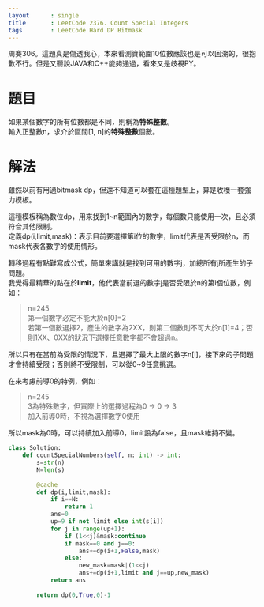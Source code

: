 ```yaml
--- 
layout      : single
title       : LeetCode 2376. Count Special Integers
tags        : LeetCode Hard DP Bitmask
---
```

周賽306。這題真是傷透我心，本來看測資範圍10位數應該也是可以回溯的，很抱歉不行。但是又聽說JAVA和C++能夠通過，看來又是歧視PY。  

# 題目
如果某個數字的所有位數都是不同，則稱為**特殊整數**。  
輸入正整數n，求介於區間[1, n]的**特殊整數**個數。  

# 解法
雖然以前有用過bitmask dp，但還不知道可以套在這種題型上，算是收穫一套強力模板。  

這種模板稱為數位dp，用來找到1~n範圍內的數字，每個數只能使用一次，且必須符合其他限制。  
定義dp(i,limit,mask)：表示目前要選擇第i位的數字，limit代表是否受限於n，而mask代表各數字的使用情形。  

轉移過程有點難寫成公式，簡單來講就是找到可用的數字j，加總所有j所產生的子問題。  
我覺得最精華的點在於**limit**，他代表當前選的數字j是否受限於n的第i個位數，例如：  
> n=245  
> 第一個數字必定不能大於n[0]=2  
> 若第一個數選擇2，產生的數字為2XX，則第二個數則不可大於n[1]=4；否則1XX、0XX的狀況下選擇任意數字都不會超過n。  

所以只有在當前為受限的情況下，且選擇了最大上限的數字n[i]，接下來的子問題才會持續受限；否則將不受限制，可以從0~9任意挑選。  

在來考慮前導0的特例，例如：  
> n=245  
> 3為特殊數字，但實際上的選擇過程為0 -> 0 -> 3  
> 加入前導0時，不視為選擇數字0使用   

所以mask為0時，可以持續加入前導0，limit設為false，且mask維持不變。  

```python
class Solution:
    def countSpecialNumbers(self, n: int) -> int:
        s=str(n)
        N=len(s)
        
        @cache
        def dp(i,limit,mask):
            if i==N:
                return 1
            ans=0
            up=9 if not limit else int(s[i])
            for j in range(up+1):
                if (1<<j)&mask:continue
                if mask==0 and j==0:
                    ans+=dp(i+1,False,mask)
                else:
                    new_mask=mask|(1<<j)
                    ans+=dp(i+1,limit and j==up,new_mask)
            return ans
        
        return dp(0,True,0)-1
```
